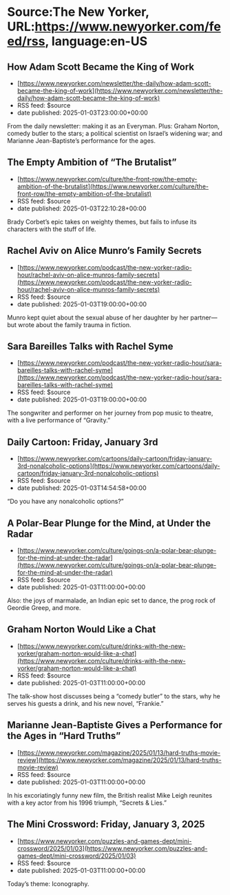 # Source:The New Yorker, URL:https://www.newyorker.com/feed/rss, language:en-US

## How Adam Scott Became the King of Work
 - [https://www.newyorker.com/newsletter/the-daily/how-adam-scott-became-the-king-of-work](https://www.newyorker.com/newsletter/the-daily/how-adam-scott-became-the-king-of-work)
 - RSS feed: $source
 - date published: 2025-01-03T23:00:00+00:00

From the daily newsletter: making it as an Everyman. Plus: Graham Norton, comedy butler to the stars; a political scientist on Israel’s widening war; and Marianne Jean-Baptiste’s performance for the ages.

## The Empty Ambition of “The Brutalist”
 - [https://www.newyorker.com/culture/the-front-row/the-empty-ambition-of-the-brutalist](https://www.newyorker.com/culture/the-front-row/the-empty-ambition-of-the-brutalist)
 - RSS feed: $source
 - date published: 2025-01-03T22:10:28+00:00

Brady Corbet’s epic takes on weighty themes, but fails to infuse its characters with the stuff of life.

## Rachel Aviv on Alice Munro’s Family Secrets
 - [https://www.newyorker.com/podcast/the-new-yorker-radio-hour/rachel-aviv-on-alice-munros-family-secrets](https://www.newyorker.com/podcast/the-new-yorker-radio-hour/rachel-aviv-on-alice-munros-family-secrets)
 - RSS feed: $source
 - date published: 2025-01-03T19:00:00+00:00

Munro kept quiet about the sexual abuse of her daughter by her partner—but wrote about the family trauma in fiction.

## Sara Bareilles Talks with Rachel Syme
 - [https://www.newyorker.com/podcast/the-new-yorker-radio-hour/sara-bareilles-talks-with-rachel-syme](https://www.newyorker.com/podcast/the-new-yorker-radio-hour/sara-bareilles-talks-with-rachel-syme)
 - RSS feed: $source
 - date published: 2025-01-03T19:00:00+00:00

The songwriter and performer on her journey from pop music to theatre, with a live performance of “Gravity.”

## Daily Cartoon: Friday, January 3rd
 - [https://www.newyorker.com/cartoons/daily-cartoon/friday-january-3rd-nonalcoholic-options](https://www.newyorker.com/cartoons/daily-cartoon/friday-january-3rd-nonalcoholic-options)
 - RSS feed: $source
 - date published: 2025-01-03T14:54:58+00:00

“Do you have any nonalcoholic options?”

## A Polar-Bear Plunge for the Mind, at Under the Radar
 - [https://www.newyorker.com/culture/goings-on/a-polar-bear-plunge-for-the-mind-at-under-the-radar](https://www.newyorker.com/culture/goings-on/a-polar-bear-plunge-for-the-mind-at-under-the-radar)
 - RSS feed: $source
 - date published: 2025-01-03T11:00:00+00:00

Also: the joys of marmalade, an Indian epic set to dance, the prog rock of Geordie Greep, and more.

## Graham Norton Would Like a Chat
 - [https://www.newyorker.com/culture/drinks-with-the-new-yorker/graham-norton-would-like-a-chat](https://www.newyorker.com/culture/drinks-with-the-new-yorker/graham-norton-would-like-a-chat)
 - RSS feed: $source
 - date published: 2025-01-03T11:00:00+00:00

The talk-show host discusses being a “comedy butler” to the stars, why he serves his guests a drink, and his new novel, “Frankie.”

## Marianne Jean-Baptiste Gives a Performance for the Ages in “Hard Truths”
 - [https://www.newyorker.com/magazine/2025/01/13/hard-truths-movie-review](https://www.newyorker.com/magazine/2025/01/13/hard-truths-movie-review)
 - RSS feed: $source
 - date published: 2025-01-03T11:00:00+00:00

In his excoriatingly funny new film, the British realist Mike Leigh reunites with a key actor from his 1996 triumph, “Secrets & Lies.”

## The Mini Crossword: Friday, January 3, 2025
 - [https://www.newyorker.com/puzzles-and-games-dept/mini-crossword/2025/01/03](https://www.newyorker.com/puzzles-and-games-dept/mini-crossword/2025/01/03)
 - RSS feed: $source
 - date published: 2025-01-03T11:00:00+00:00

Today’s theme: Iconography.

